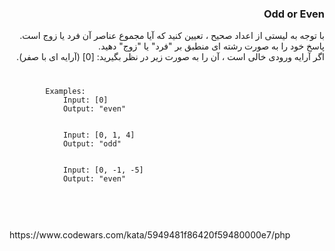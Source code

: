 <div dir="rtl">
<h3>Odd or Even</h3>
با توجه به لیستی از اعداد صحیح ، تعیین کنید که آیا مجموع عناصر آن فرد یا زوج است.
<br>
پاسخ خود را به صورت رشته ای منطبق بر "فرد" یا "زوج" دهید.
<br>
اگر آرایه ورودی خالی است ، آن را به صورت زیر در نظر بگیرید: [0] (آرایه ای با صفر).

<br>

</div>
<code>
    <pre>
        Examples:
            Input: [0]
            Output: "even"
            <br>
            Input: [0, 1, 4]
            Output: "odd"
            <br>
            Input: [0, -1, -5]
            Output: "even"
    </pre>
</code>
<br>
<br>
https://www.codewars.com/kata/5949481f86420f59480000e7/php